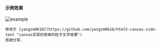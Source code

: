 #### 示例效果
![example](https://github.com/HiutingYin/happyBirthday/blob/master/image/example.gif)
```
修改于 [yangzm0618](https://github.com/yangzm0618/html5-canvas-side-text "canvas实现的简单的粒子文字效果") 
感谢分享.
```